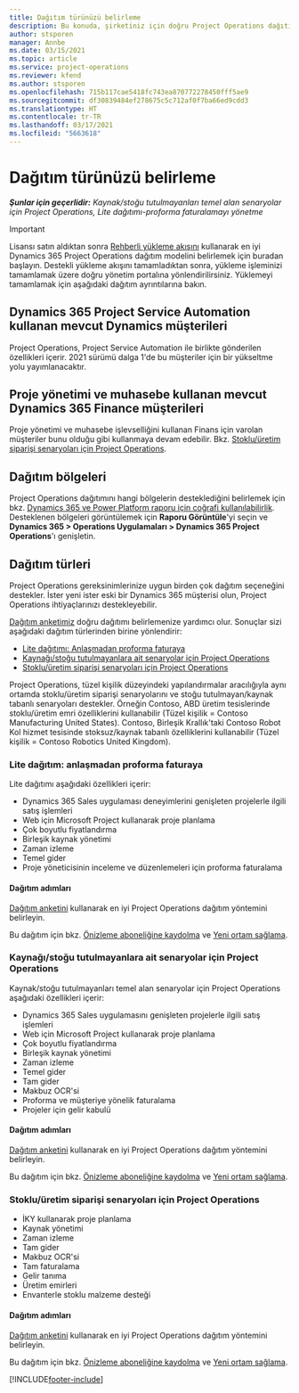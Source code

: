 ```yaml
---
title: Dağıtım türünüzü belirleme
description: Bu konuda, şirketiniz için doğru Project Operations dağıtım türünü belirlemenize yardımcı olacak bilgiler sağlanmaktadır.
author: stsporen
manager: Annbe
ms.date: 03/15/2021
ms.topic: article
ms.service: project-operations
ms.reviewer: kfend
ms.author: stsporen
ms.openlocfilehash: 715b117cae5418fc743ea870772278450fff5ae9
ms.sourcegitcommit: df30839484ef278675c5c712af0f7ba66ed9cdd3
ms.translationtype: HT
ms.contentlocale: tr-TR
ms.lasthandoff: 03/17/2021
ms.locfileid: "5663618"
---
```

# <a name="determine-your-deployment-type"></a>Dağıtım türünüzü belirleme

_**Şunlar için geçerlidir:** Kaynak/stoğu tutulmayanları temel alan senaryolar için Project Operations, Lite dağıtımı-proforma faturalamayı yönetme_

> [!IMPORTANT]
> Lisansı satın aldıktan sonra [Rehberli yükleme akışını](https://aka.ms/provisionprojectoperations) kullanarak en iyi Dynamics 365 Project Operations dağıtım modelini belirlemek için buradan başlayın.
> Destekli yükleme akışını tamamladıktan sonra, yükleme işleminizi tamamlamak üzere doğru yönetim portalına yönlendirilirsiniz. Yüklemeyi tamamlamak için aşağıdaki dağıtım ayrıntılarına bakın.


## <a name="existing-customers-of-dynamics-using-dynamics-365-project-service-automation"></a>Dynamics 365 Project Service Automation kullanan mevcut Dynamics müşterileri
Project Operations, Project Service Automation ile birlikte gönderilen özellikleri içerir. 2021 sürümü dalga 1'de bu müşteriler için bir yükseltme yolu yayımlanacaktır.

## <a name="existing-customers-of-dynamics-365-finance-using-project-management-and-accounting"></a>Proje yönetimi ve muhasebe kullanan mevcut Dynamics 365 Finance müşterileri 

Proje yönetimi ve muhasebe işlevselliğini kullanan Finans için varolan müşteriler bunu olduğu gibi kullanmaya devam edebilir. Bkz. [Stoklu/üretim siparişi senaryoları için Project Operations](#pma).


## <a name="deployment-regions"></a>Dağıtım bölgeleri
Project Operations dağıtımını hangi bölgelerin desteklediğini belirlemek için bkz. [Dynamics 365 ve Power Platform raporu için coğrafi kullanılabilirlik](https://dynamics.microsoft.com/en-us/geographic-availability/). Desteklenen bölgeleri görüntülemek için **Raporu Görüntüle**'yi seçin ve **Dynamics 365 > Operations Uygulamaları > Dynamics 365 Project Operations**'ı genişletin.

## <a name="deployment-types"></a>Dağıtım türleri
Project Operations gereksinimlerinize uygun birden çok dağıtım seçeneğini destekler. İster yeni ister eski bir Dynamics 365 müşterisi olun, Project Operations ihtiyaçlarınızı destekleyebilir.

[Dağıtım anketimiz](https://aka.ms/provisionprojectoperations) doğru dağıtımı belirlemenize yardımcı olur. Sonuçlar sizi aşağıdaki dağıtım türlerinden birine yönlendirir:

- [Lite dağıtımı: Anlaşmadan proforma faturaya](#lite)
- [Kaynağı/stoğu tutulmayanlara ait senaryolar için Project Operations](#integrated)
- [Stoklu/üretim siparişi senaryoları için Project Operations](#pma)

Project Operations, tüzel kişilik düzeyindeki yapılandırmalar aracılığıyla aynı ortamda stoklu/üretim siparişi senaryolarını ve stoğu tutulmayan/kaynak tabanlı senaryoları destekler. Örneğin Contoso, ABD üretim tesislerinde stoklu/üretim emri özelliklerini kullanabilir (Tüzel kişilik = Contoso Manufacturing United States). Contoso, Birleşik Krallık'taki Contoso Robot Kol hizmet tesisinde stoksuz/kaynak tabanlı özelliklerini kullanabilir (Tüzel kişilik = Contoso Robotics United Kingdom).

### <a name="lite-deployment---deal-to-proforma-invoicing"></a><a  name="lite"></a>Lite dağıtım: anlaşmadan proforma faturaya

Lite dağıtımı aşağıdaki özellikleri içerir:

- Dynamics 365 Sales uygulaması deneyimlerini genişleten projelerle ilgili satış işlemleri
- Web için Microsoft Project kullanarak proje planlama
- Çok boyutlu fiyatlandırma
- Birleşik kaynak yönetimi
- Zaman izleme
- Temel gider
- Proje yöneticisinin inceleme ve düzenlemeleri için proforma faturalama 

#### <a name="deployment-steps"></a>Dağıtım adımları
[Dağıtım anketini](https://aka.ms/provisionprojectoperations) kullanarak en iyi Project Operations dağıtım yöntemini belirleyin.

Bu dağıtım için bkz. [Önizleme aboneliğine kaydolma](lite-preview-subscription-sign-up.md) ve [Yeni ortam sağlama](lite-deployment.md). 


### <a name="project-operations-for-resourcenon-stocked-scenarios"></a><a name="integrated"></a>Kaynağı/stoğu tutulmayanlara ait senaryolar için Project Operations
Kaynak/stoğu tutulmayanları temel alan senaryolar için Project Operations aşağıdaki özellikleri içerir:
 
- Dynamics 365 Sales uygulamasını genişleten projelerle ilgili satış işlemleri
- Web için Microsoft Project kullanarak proje planlama
- Çok boyutlu fiyatlandırma
- Birleşik kaynak yönetimi
- Zaman izleme
- Temel gider
- Tam gider
- Makbuz OCR'si
- Proforma ve müşteriye yönelik faturalama 
- Projeler için gelir kabulü

#### <a name="deployment-steps"></a>Dağıtım adımları
[Dağıtım anketini](https://aka.ms/provisionprojectoperations) kullanarak en iyi Project Operations dağıtım yöntemini belirleyin.

Bu dağıtım için bkz. [Önizleme aboneliğine kaydolma](resource-sign-up-preview-subscription.md) ve [Yeni ortam sağlama](resource-provision-new-environment.md). 


### <a name="project-operations-for-stockedproduction-order-scenarios"></a><a name="pma"></a>Stoklu/üretim siparişi senaryoları için Project Operations

- İKY kullanarak proje planlama
- Kaynak yönetimi
- Zaman izleme
- Tam gider
- Makbuz OCR'si
- Tam faturalama
- Gelir tanıma
- Üretim emirleri
- Envanterle stoklu malzeme desteği

#### <a name="deployment-steps"></a>Dağıtım adımları
[Dağıtım anketini](https://aka.ms/provisionprojectoperations) kullanarak en iyi Project Operations dağıtım yöntemini belirleyin.

Bu dağıtım için bkz. [Önizleme aboneliğine kaydolma](https://docs.microsoft.com/dynamics365/fin-ops-core/dev-itpro/dev-tools/sign-up-preview-subscription?toc=/dynamics365/finance/toc.json) ve [Yeni ortam sağlama](https://docs.microsoft.com/dynamics365/fin-ops-core/dev-itpro/deployment/deploy-demo-environment?toc=/dynamics365/finance/toc.json). 



[!INCLUDE[footer-include](../includes/footer-banner.md)]
